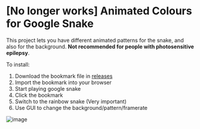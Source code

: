 # [No longer works] Animated Colours for Google Snake

This project lets you have different animated patterns for the snake, and also for the background. **Not recommended for people with photosensitive epilepsy**.

To install:
1. Download the bookmark file in [releases](https://github.com/DarkSnakeGang/GoogleSnakeAnimatedColours/releases/tag/1.0.1)
2. Import the bookmark into your browser
3. Start playing google snake
4. Click the bookmark
5. Switch to the rainbow snake (Very important)
6. Use GUI to change the background/pattern/framerate

![image](https://user-images.githubusercontent.com/69080709/147800589-c7921e54-7eec-4ab9-a7b3-7da892c8d605.png)
